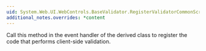 ```yaml
---
uid: System.Web.UI.WebControls.BaseValidator.RegisterValidatorCommonScript
additional_notes.overrides: *content
---
```


<p>Call this method in the <xref href="System.Web.UI.Control.PreRender"></xref> event handler of the derived class to register the code that performs client-side validation.</p>


